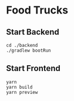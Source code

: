 # Food Trucks

## Start Backend
```shell
cd ./backend
./gradlew bootRun
```

## Start Frontend
```shell
yarn
yarn build
yarn preview
```
